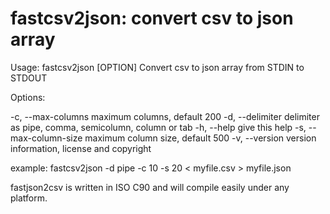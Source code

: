 # fastcsv2json:  convert csv to json array

Usage: fastcsv2json [OPTION]
Convert csv to json array from STDIN to STDOUT

Options:

-c, --max-columns       maximum columns, default 200
-d, --delimiter         delimiter as pipe, comma, semicolumn, column or tab
-h, --help              give this help
-s, --max-column-size   maximum column size, default 500
-v, --version           version information, license and copyright

example: fastcsv2json -d pipe -c 10 -s 20 < myfile.csv > myfile.json

fastjson2csv is written in ISO C90 and will compile easily under any platform.





 
